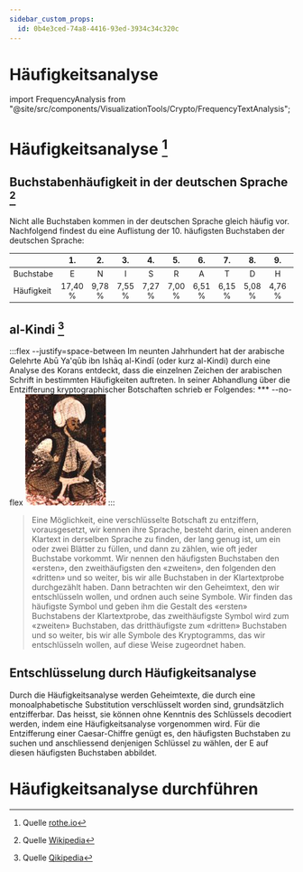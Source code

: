 ```yaml
---
sidebar_custom_props:
  id: 0b4e3ced-74a8-4416-93ed-3934c34c320c
---
```


# Häufigkeitsanalyse
import FrequencyAnalysis from "@site/src/components/VisualizationTools/Crypto/FrequencyTextAnalysis";

# Häufigkeitsanalyse [^1]

## Buchstabenhäufigkeit in der deutschen Sprache [^2]

Nicht alle Buchstaben kommen in der deutschen Sprache gleich häufig vor. Nachfolgend findest du eine Auflistung der 10. häufigsten Buchstaben der deutschen Sprache:

<div className="slim-table">

|            |   1.    |   2.   |   3.   |   4.   |   5.   |   6.   |   7.   |   8.   |   9.   |  10.   |
| :--------- | :-----: | :----: | :----: | :----: | :----: | :----: | :----: | :----: | :----: | :----: |
| Buchstabe  |    E    |   N    |   I    |   S    |   R    |   A    |   T    |   D    |   H    |   U    |
| Häufigkeit | 17,40 % | 9,78 % | 7,55 % | 7,27 % | 7,00 % | 6,51 % | 6,15 % | 5,08 % | 4,76 % | 4,35 % |

</div>

## al-Kindi [^3]

:::flex --justify=space-between
Im neunten Jahrhundert hat der arabische Gelehrte Abū Ya'qūb ibn Ishāq al-Kindī (oder kurz al-Kindi) durch eine Analyse des Korans entdeckt, dass die einzelnen Zeichen der arabischen Schrift in bestimmten Häufigkeiten auftreten. In seiner Abhandlung über die Entzifferung kryptographischer Botschaften schrieb er Folgendes:
*** --no-flex
![--no-margins](images/al-kindi.jpg)
:::

> Eine Möglichkeit, eine verschlüsselte Botschaft zu entziffern, vorausgesetzt, wir kennen ihre Sprache, besteht darin, einen anderen Klartext in derselben Sprache zu finden, der lang genug ist, um ein oder zwei Blätter zu füllen, und dann zu zählen, wie oft jeder Buchstabe vorkommt. Wir nennen den häufigsten Buchstaben den «ersten», den zweithäufigsten den «zweiten», den folgenden den «dritten» und so weiter, bis wir alle Buchstaben in der Klartextprobe durchgezählt haben. Dann betrachten wir den Geheimtext, den wir entschlüsseln wollen, und ordnen auch seine Symbole. Wir finden das häufigste Symbol und geben ihm die Gestalt des «ersten» Buchstabens der Klartextprobe, das zweithäufigste Symbol wird zum «zweiten» Buchstaben, das dritthäufigste zum «dritten» Buchstaben und so weiter, bis wir alle Symbole des Kryptogramms, das wir entschlüsseln wollen, auf diese Weise zugeordnet haben.

## Entschlüsselung durch Häufigkeitsanalyse
Durch die Häufigkeitsanalyse werden Geheimtexte, die durch eine monoalphabetische Substitution verschlüsselt worden sind, grundsätzlich entzifferbar. Das heisst, sie können ohne Kenntnis des Schlüssels decodiert werden, indem eine Häufigkeitsanalyse vorgenommen wird. Für die Entzifferung einer Caesar-Chiffre genügt es, den häufigsten Buchstaben zu suchen und anschliessend denjenigen Schlüssel zu wählen, der E auf diesen häufigsten Buchstaben abbildet.

# Häufigkeitsanalyse durchführen

<FrequencyAnalysis />

<Answer type="text" webKey="1c1320de-991f-4b0f-9a4c-3a9c71073b66" />

[^1]: Quelle [rothe.io](https://rothe.io/?b=crypto&p=151207)
[^2]: Quelle [Wikipedia](https://de.wikipedia.org/wiki/Buchstabenh%C3%A4ufigkeit)
[^3]: Quelle [Qikipedia](https://de.wikipedia.org/wiki/Al-Kind%C4%AB)
